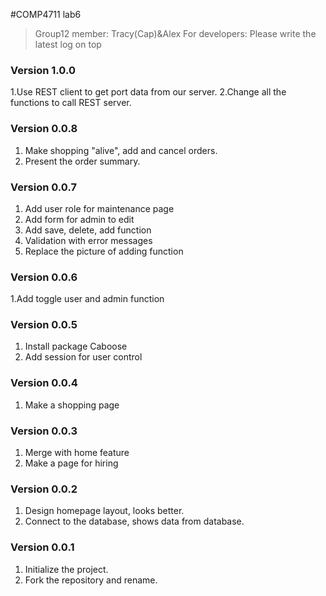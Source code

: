 #COMP4711 lab6
> Group12 member: Tracy(Cap)&Alex
> For developers:
> Please write the latest log on top

### Version 1.0.0
1.Use REST client to get port data from our server.
2.Change all the functions to call REST server.

### Version 0.0.8
1. Make shopping "alive", add and cancel orders.
2. Present the order summary.

### Version 0.0.7
1. Add user role for maintenance page
2. Add form for admin to edit
3. Add save, delete, add function
4. Validation with error messages
5. Replace the picture of adding function

### Version 0.0.6
1.Add toggle user and admin function

### Version 0.0.5
1. Install package Caboose
2. Add session for user control

### Version 0.0.4
1. Make a shopping page

### Version 0.0.3
1. Merge with home feature
2. Make a page for hiring

### Version 0.0.2
1. Design homepage layout, looks better.
2. Connect to the database, shows data from database.

### Version 0.0.1
1. Initialize the project.
2. Fork the repository and rename.